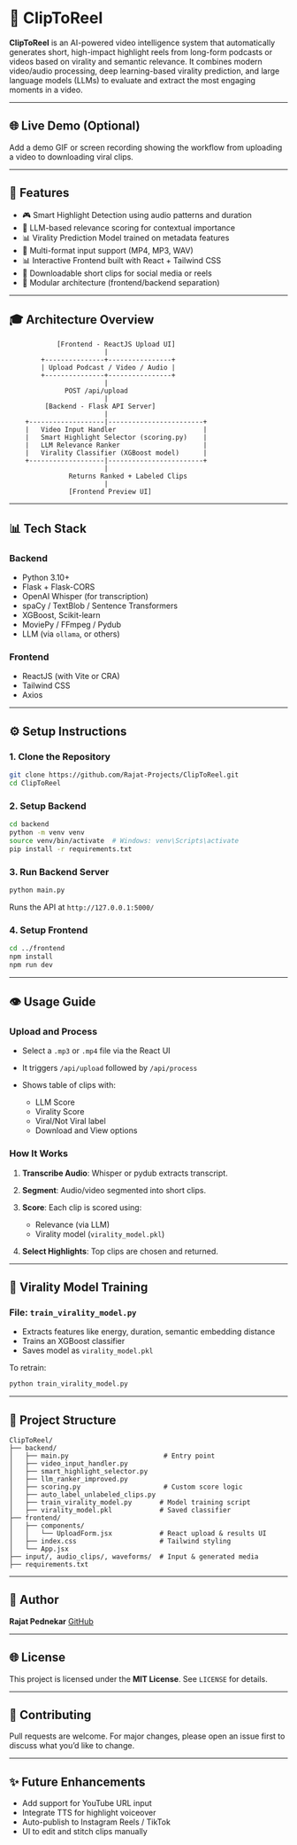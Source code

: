 # 🎥 ClipToReel

**ClipToReel** is an AI-powered video intelligence system that automatically generates short, high-impact highlight reels from long-form podcasts or videos based on virality and semantic relevance. It combines modern video/audio processing, deep learning-based virality prediction, and large language models (LLMs) to evaluate and extract the most engaging moments in a video.

---

## 🌐 Live Demo (Optional)

Add a demo GIF or screen recording showing the workflow from uploading a video to downloading viral clips.

---

## 🚀 Features

* 🎮 Smart Highlight Detection using audio patterns and duration
* 🤖 LLM-based relevance scoring for contextual importance
* 📊 Virality Prediction Model trained on metadata features
* 📁 Multi-format input support (MP4, MP3, WAV)
* 📊 Interactive Frontend built with React + Tailwind CSS
* 💾 Downloadable short clips for social media or reels
* 🔄 Modular architecture (frontend/backend separation)

---

## 🎓 Architecture Overview

```
            [Frontend - ReactJS Upload UI]       
                        |
        +---------------+----------------+
        | Upload Podcast / Video / Audio |
        +---------------+----------------+
                        |
              POST /api/upload
                        |
         [Backend - Flask API Server]
                        |
    +-------------------|------------------------+
    |   Video Input Handler                      |
    |   Smart Highlight Selector (scoring.py)    |
    |   LLM Relevance Ranker                     |
    |   Virality Classifier (XGBoost model)      |
    +-------------------|------------------------+
                        |
               Returns Ranked + Labeled Clips
                        |
               [Frontend Preview UI]
```

---

## 📊 Tech Stack

### Backend

* Python 3.10+
* Flask + Flask-CORS
* OpenAI Whisper (for transcription)
* spaCy / TextBlob / Sentence Transformers
* XGBoost, Scikit-learn
* MoviePy / FFmpeg / Pydub
* LLM (via `ollama`, or others)

### Frontend

* ReactJS (with Vite or CRA)
* Tailwind CSS
* Axios

---

## ⚙️ Setup Instructions

### 1. Clone the Repository

```bash
git clone https://github.com/Rajat-Projects/ClipToReel.git
cd ClipToReel
```

### 2. Setup Backend

```bash
cd backend
python -m venv venv
source venv/bin/activate  # Windows: venv\Scripts\activate
pip install -r requirements.txt
```

### 3. Run Backend Server

```bash
python main.py
```

Runs the API at `http://127.0.0.1:5000/`

### 4. Setup Frontend

```bash
cd ../frontend
npm install
npm run dev
```

---

## 👁️ Usage Guide

### Upload and Process

* Select a `.mp3` or `.mp4` file via the React UI
* It triggers `/api/upload` followed by `/api/process`
* Shows table of clips with:

  * LLM Score
  * Virality Score
  * Viral/Not Viral label
  * Download and View options

### How It Works

1. **Transcribe Audio**: Whisper or pydub extracts transcript.
2. **Segment**: Audio/video segmented into short clips.
3. **Score**: Each clip is scored using:

   * Relevance (via LLM)
   * Virality model (`virality_model.pkl`)
4. **Select Highlights**: Top clips are chosen and returned.

---

## 🌊 Virality Model Training

### File: `train_virality_model.py`

* Extracts features like energy, duration, semantic embedding distance
* Trains an XGBoost classifier
* Saves model as `virality_model.pkl`

To retrain:

```bash
python train_virality_model.py
```

---

## 📂 Project Structure

```
ClipToReel/
├── backend/
│   ├── main.py                        # Entry point
│   ├── video_input_handler.py
│   ├── smart_highlight_selector.py
│   ├── llm_ranker_improved.py
│   ├── scoring.py                     # Custom score logic
│   ├── auto_label_unlabeled_clips.py
│   ├── train_virality_model.py       # Model training script
│   ├── virality_model.pkl            # Saved classifier
├── frontend/
│   ├── components/
│   │   └── UploadForm.jsx            # React upload & results UI
│   ├── index.css                     # Tailwind styling
│   └── App.jsx
├── input/, audio_clips/, waveforms/  # Input & generated media
├── requirements.txt
```

---

## 👤 Author

**Rajat Pednekar**
[GitHub](https://github.com/Rajat-Projects)

---

## 🌐 License

This project is licensed under the **MIT License**. See `LICENSE` for details.

---

## 🙋 Contributing

Pull requests are welcome. For major changes, please open an issue first to discuss what you’d like to change.

---

## ✨ Future Enhancements

* Add support for YouTube URL input
* Integrate TTS for highlight voiceover
* Auto-publish to Instagram Reels / TikTok
* UI to edit and stitch clips manually
